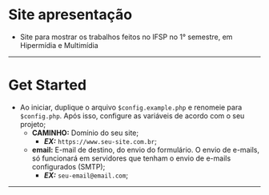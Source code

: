 # Site apresentação
  * Site para mostrar os trabalhos feitos no IFSP no 1° semestre, em Hipermídia e Multimídia
----

# Get Started
  * Ao iniciar, duplique o arquivo `$config.example.php` e renomeie para `$config.php`. Após isso, configure as variáveis de acordo com o seu projeto;
    * **CAMINHO:** Domínio do seu site;
      * ***EX:*** `https://www.seu-site.com.br`;
    * **email:** E-mail de destino, do envio do formulário. O envio de e-mails, só funcionará em servidores que tenham o envio de e-mails configurados (SMTP);
      * ***EX:*** `seu-email@email.com`;
----
